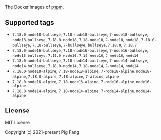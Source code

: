 The Docker images of [pnpm](https://pnpm.io).

## Supported tags

- `7.18.0-node18-bullseye`, `7.18-node18-bullseye`, `7-node18-bullseye`, `node18-bullseye`, `7.18.0-node18`, `7.18-node18`, `7-node18`, `node18`, `7.18.0-bullseye`, `7.18-bullseye`, `7-bullseye`, `bullseye`, `7.18.0`, `7.18`, `7`
- `7.18.0-node16-bullseye`, `7.18-node16-bullseye`, `7-node16-bullseye`, `node16-bullseye`, `7.18.0-node16`, `7.18-node16`, `7-node16`, `node16`
- `7.18.0-node14-bullseye`, `7.18-node14-bullseye`, `7-node14-bullseye`, `node14-bullseye`, `7.18.0-node14`, `7.18-node14`, `7-node14`, `node14`
- `7.18.0-node18-alpine`, `7.18-node18-alpine`, `7-node18-alpine`, `node18-alpine`, `7.18.0-alpine`, `7.18-alpine`, `7-alpine`, `alpine`
- `7.18.0-node16-alpine`, `7.18-node16-alpine`, `7-node16-alpine`, `node16-alpine`
- `7.18.0-node14-alpine`, `7.18-node14-alpine`, `7-node14-alpine`, `node14-alpine`

## License

MIT License

Copyright (c) 2021-present Pig Fang
